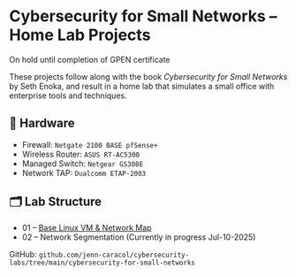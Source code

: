 # Cybersecurity for Small Networks – Home Lab Projects

On hold until completion of GPEN certificate


These projects follow along with the book _Cybersecurity for Small Networks_ by Seth Enoka, and result in a home lab that simulates a small office with enterprise tools and techniques.
<!--
## 📚 What's Inside

Each folder corresponds to a chapter and contains:
- ✅ Lab goals
- 🔧 Configurations and scripts
- 📸 Diagrams or screenshots
- 🧠 Lessons learned
-->
## 🧰 Hardware
- Firewall: `Netgate 2100 BASE pfSense+`
- Wireless Router: `ASUS RT-AC5300`
- Managed Switch: `Netgear GS308E`
- Network TAP: `Dualcomm ETAP-2003`

## 🗂 Lab Structure

- 01 – [Base Linux VM & Network Map](https://github.com/jenn-caracol/cybersecurity-labs/tree/main/cybersecurity-for-small-networks/01-linux-and-network-map)
- 02 – Network Segmentation (Currently in progress Jul-10-2025)
<!--
- 03 – Firewall Configuration
- 04 – Wireless Security
- 05 – VPN Setup
- 06 – Squid Proxy
- 07 – Ad Blocking
- 08 – Malware Prevention
- 09 – Data Backup
- 10 – Network Monitoring
- 11 – User Security Tips

## 💼 Resume Highlight

**Cybersecurity for Small Networks – Home Lab**  
- Deployed segmented lab network using pfSense, Squid, VPN, and IDS/IPS tools  
- Configured ad-blocking DNS, Linux system hardening, and malware detection  
- Fully documented with lab writeups, diagrams, and lessons in public GitHub repository
-->
GitHub: `github.com/jenn-caracol/cybersecurity-labs/tree/main/cybersecurity-for-small-networks`
